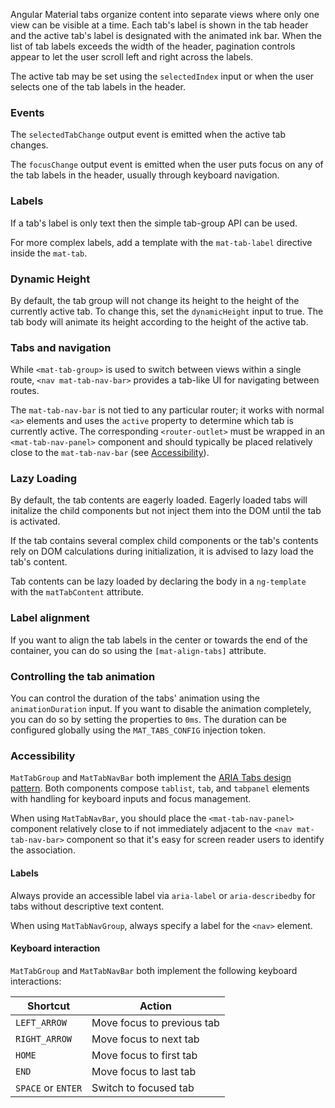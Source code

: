 Angular Material tabs organize content into separate views where only one view can be
visible at a time. Each tab's label is shown in the tab header and the active
tab's label is designated with the animated ink bar. When the list of tab labels exceeds the width
of the header, pagination controls appear to let the user scroll left and right across the labels.

The active tab may be set using the `selectedIndex` input or when the user selects one of the
tab labels in the header.

<!-- example(tab-group-basic) -->

### Events

The `selectedTabChange` output event is emitted when the active tab changes.

The `focusChange` output event is emitted when the user puts focus on any of the tab labels in
the header, usually through keyboard navigation.

### Labels

If a tab's label is only text then the simple tab-group API can be used.

<!-- example({"example": "tab-group-basic",
              "file": "tab-group-basic-example.html"}) -->

For more complex labels, add a template with the `mat-tab-label` directive inside the `mat-tab`.

<!-- example({"example": "tab-group-custom-label",
              "file": "tab-group-custom-label-example.html",
              "region": "label-directive"}) -->

### Dynamic Height

By default, the tab group will not change its height to the height of the currently active tab. To
change this, set the `dynamicHeight` input to true. The tab body will animate its height according
 to the height of the active tab.

 <!-- example({"example": "tab-group-dynamic-height",
               "file": "tab-group-dynamic-height-example.html",
               "region": "dynamic-height"}) -->

### Tabs and navigation
While `<mat-tab-group>` is used to switch between views within a single route, `<nav mat-tab-nav-bar>`
provides a tab-like UI for navigating between routes.

 <!-- example({"example": "tab-nav-bar-basic",
               "file": "tab-nav-bar-basic-example.html",
               "region": "mat-tab-nav"}) -->

The `mat-tab-nav-bar` is not tied to any particular router; it works with normal `<a>` elements and
uses the `active` property to determine which tab is currently active. The corresponding
`<router-outlet>` must be wrapped in an `<mat-tab-nav-panel>` component and should typically be
placed relatively close to the `mat-tab-nav-bar` (see [Accessibility](#accessibility)).

### Lazy Loading
By default, the tab contents are eagerly loaded. Eagerly loaded tabs
will initalize the child components but not inject them into the DOM
until the tab is activated.


If the tab contains several complex child components or the tab's contents
rely on DOM calculations during initialization, it is advised
to lazy load the tab's content.

Tab contents can be lazy loaded by declaring the body in a `ng-template`
with the `matTabContent` attribute.

 <!-- example({"example": "tab-group-lazy-loaded",
               "file": "tab-group-lazy-loaded-example.html",
               "region": "mat-tab-content"}) -->

### Label alignment
If you want to align the tab labels in the center or towards the end of the container, you can
do so using the `[mat-align-tabs]` attribute.

 <!-- example({"example": "tab-group-align",
               "file": "tab-group-align-example.html",
               "region": "align-start"}) -->

### Controlling the tab animation
You can control the duration of the tabs' animation using the `animationDuration` input. If you
want to disable the animation completely, you can do so by setting the properties to `0ms`. The
duration can be configured globally using the `MAT_TABS_CONFIG` injection token.

 <!-- example({"example": "tab-group-animations",
               "file": "tab-group-animations-example.html",
               "region": "slow-animation-duration"}) -->

### Accessibility
`MatTabGroup` and `MatTabNavBar` both implement the
[ARIA Tabs design pattern](https://www.w3.org/TR/wai-aria-practices-1.1/#tabpanel). Both components
compose `tablist`, `tab`, and `tabpanel` elements with handling for keyboard inputs and focus
management.

When using `MatTabNavBar`, you should place the `<mat-tab-nav-panel>` component relatively close to
if not immediately adjacent to the `<nav mat-tab-nav-bar>` component so that it's easy for screen
reader users to identify the association.

#### Labels

Always provide an accessible label via `aria-label` or `aria-describedby` for tabs without
descriptive text content.

When using `MatTabNavGroup`, always specify a label for the `<nav>` element.

#### Keyboard interaction

`MatTabGroup` and `MatTabNavBar` both implement the following keyboard interactions:

| Shortcut             | Action                     |
|----------------------|----------------------------|
| `LEFT_ARROW`         | Move focus to previous tab |
| `RIGHT_ARROW`        | Move focus to next tab     |
| `HOME`               | Move focus to first tab    |
| `END`                | Move focus to last tab     |
| `SPACE` or `ENTER`   | Switch to focused tab      |
